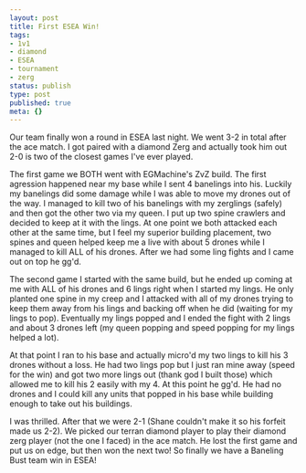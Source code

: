 ```yaml
---
layout: post
title: First ESEA Win!
tags:
- 1v1
- diamond
- ESEA
- tournament
- zerg
status: publish
type: post
published: true
meta: {}
---
```

<p>Our team finally won a round in ESEA last night. We went 3-2 in total after the ace match. I got paired with a diamond Zerg and actually took him out 2-0 is two of the closest games I've ever played.</p><p>The first game we BOTH went with EGMachine's ZvZ build. The first agression happened near my base while I sent 4 banelings into his. Luckily my banelings did some damage while I was able to move my drones out of the way. I managed to kill two of his banelings with my zerglings (safely) and then got the other two via my queen. I put up two spine crawlers and decided to keep at it with the lings. At one point we both attacked each other at the same time, but I feel my superior building placement, two spines and queen helped keep me a live with about 5 drones while I managed to kill ALL of his drones. After we had some ling fights and I came out on top he gg'd.</p><p>The second game I started with the same build, but he ended up coming at me with ALL of his drones and 6 lings right when I started my lings. He only planted one spine in my creep and I attacked with all of my drones trying to keep them away from his lings and backing off when he did (waiting for my lings to pop). Eventually my lings popped and I ended the fight with 2 lings and about 3 drones left (my queen popping and speed popping for my lings helped a lot).</p><p>At that point I ran to his base and actually micro'd my two lings to kill his 3 drones without a loss. He had two lings pop but I just ran mine away (speed for the win) and got two more lings out (thank god I built those) which allowed me to kill his 2 easily with my 4. At this point he gg'd. He had no drones and I could kill any units that popped in his base while building enough to take out his buildings.</p><p>I was thrilled. After that we were 2-1 (Shane couldn't make it so his forfeit made us 2-2). We picked our terran diamond player to play their diamond zerg player (not the one I faced) in the ace match. He lost the first game and put us on edge, but then won the next two! So finally we have a Baneling Bust team win in ESEA!</p>

